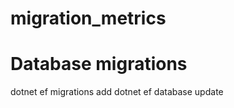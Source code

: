 # migration_metrics


# Database migrations

dotnet ef migrations add <migration name>
dotnet ef database update

